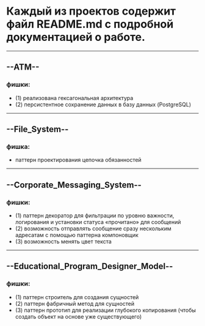 # Каждый из проектов содержит файл README.md с подробной документацией о работе.
--------------
## --ATM-- 
### фишки:
- (1) реализована гексагональная архитектура
- (2) персистентное сохранение данных в базу данных (PostgreSQL)
-------------------
## --File_System-- 
### фишка:
- паттерн проектирования цепочка обязанностей
--------------
## --Corporate_Messaging_System--
### фишки:
- (1) паттерн декоратор для фильтрации по уровню важности, логирования и установки статуса «прочитано» для сообщений
- (2) возможность отправлять сообщение сразу нескольким адресатам с помощью паттерна компоновщик
- (3) возможность менять цвет текста
-------------
## --Educational_Program_Designer_Model-- 
### фишки:
- (1) паттерн строитель для создания сущностей
- (2) паттерн фабричный метод для сущностей
- (3) паттерн прототип для реализации глубокого копирования (чтобы создать объект на основе уже существующего)
